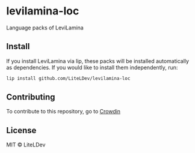 # levilamina-loc

Language packs of LeviLamina

## Install

If you install LeviLamina via lip, these packs will be installed automatically as dependencies. If you would like to install them independently, run:

```sh
lip install github.com/LiteLDev/levilamina-loc
```

## Contributing

To contribute to this repository, go to [Crowdin](https://crowdin.com/project/liteloaderbds)

## License

MIT © LiteLDev
